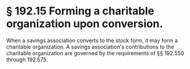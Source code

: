 # § 192.15   Forming a charitable organization upon conversion.

When a savings association converts to the stock form, it may form a charitable organization. A savings association's contributions to the charitable organization are governed by the requirements of §§ 192.550 through 192.575.




